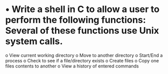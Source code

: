 # •	Write a shell in C to allow a user to perform the following functions: Several of these functions use Unix system calls.
o	View current working directory
o	Move to another directory
o	Start/End a process
o	Check to see if a file/directory exists
o	Create files
o	Copy one files contents to another
o	View a history of entered commands
